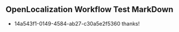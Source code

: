 ## OpenLocalization Workflow Test MarkDown
* 14a543f1-0149-4584-ab27-c30a5e2f5360 thanks!

<!--HONumber=Aug16_HO4-->



